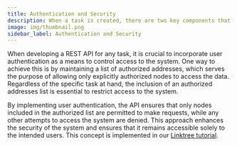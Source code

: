 ```yaml
---
title: Authentication and Security
description: When a task is created, there are two key components that must be uploaded to the Koii network to initiate the task.
image: img/thumbnail.png
sidebar_label: Authentication and Security
---
```


When developing a REST API for any task, it is crucial to incorporate user authentication as a means to control access to the system. One way to achieve this is by maintaining a list of authorized addresses, which serves the purpose of allowing only explicitly authorized nodes to access the data. Regardless of the specific task at hand, the inclusion of an authorized addresses list is essential to restrict access to the system.

By implementing user authentication, the API ensures that only nodes included in the authorized list are permitted to make requests, while any other attempts to access the system are denied. This approach enhances the security of the system and ensures that it remains accessible solely to the intended users. This concept is implemented in our [Linktree tutorial](/develop/linktree/intro).
